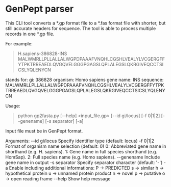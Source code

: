 # GenPept parser

This CLI tool converts a *.gp format file to a *.fas format file with shorter, but still accurate headers for sequence.
The tool is able to process multiple records in one *.gp file.

For example:
>H.sapiens-386828-INS
MALWMRLLPLLALLALWGPDPAAAFVNQHLCGSHLVEALYLVCGERGFFYTPKTRREAEDLQVGQVELGGGPGAGSLQPLALEGSLQKRGIVEQCCTSICSLYQLENYCN

stands for:
gi: 386828
organism: Homo sapiens
gene name: INS
sequence: MALWMRLLPLLALLALWGPDPAAAFVNQHLCGSHLVEALYLVCGERGFFYTPKTRREAEDLQVGQVELGGGPGAGSLQPLALEGSLQKRGIVEQCCTSICSLYQLENYCN


Usage: 
>python gp2fasta.py [--help] <input_file.gp> [--id gi/locus] [-f 0|1|2] [--genename] [-s separator] [-a]

Input file must be in GenPept format.

Arguments:
  --id gi/locus    Specify identifier type (default: locus)
  -f 0|1|2         Format of organism name selection (default: 0) 
                    0: Abbreviated gene name in shorthand (e.g. H. sapiens).
                    1: Gene name in full species shorthand (e.g. HomSap).
                    2: Full species name (e.g. Homo sapiens).
  --genename       Include gene name in output
  -s separator     Specify separator character (default: '-')
  -a               Enable including additional informations:
                      P -> PREDICTED
                      s -> similar
                      h -> hypothetical protein
                      u -> unnamed protein product
                      n -> novel
                      p -> putative
                      o -> open reading frame
  --help           Show help message
